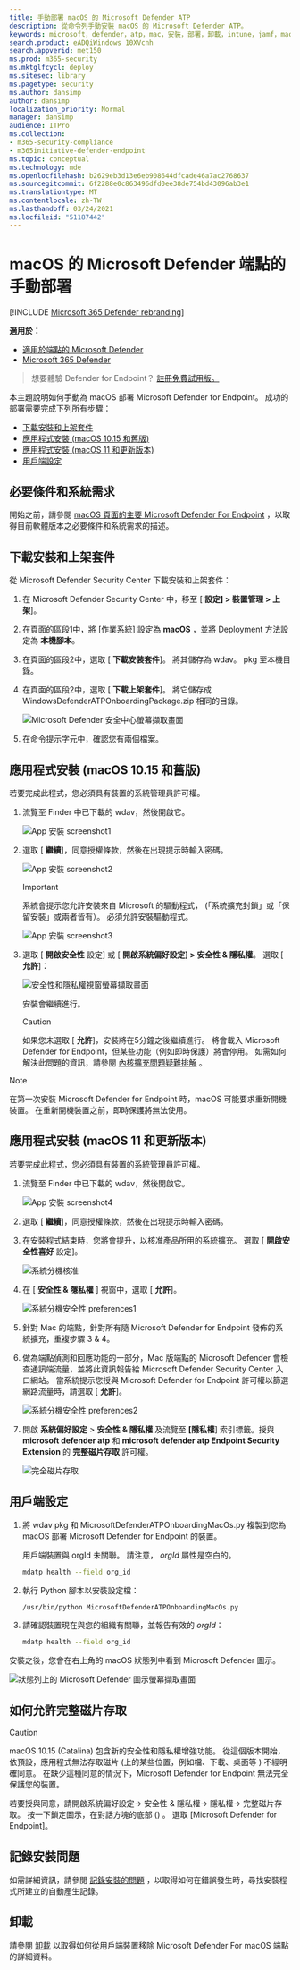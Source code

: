 ```yaml
---
title: 手動部署 macOS 的 Microsoft Defender ATP
description: 從命令列手動安裝 macOS 的 Microsoft Defender ATP。
keywords: microsoft，defender，atp，mac，安裝，部署，卸載，intune，jamf，macos，catalina，mojave，高塞拉里昂
search.product: eADQiWindows 10XVcnh
search.appverid: met150
ms.prod: m365-security
ms.mktglfcycl: deploy
ms.sitesec: library
ms.pagetype: security
ms.author: dansimp
author: dansimp
localization_priority: Normal
manager: dansimp
audience: ITPro
ms.collection:
- m365-security-compliance
- m365initiative-defender-endpoint
ms.topic: conceptual
ms.technology: mde
ms.openlocfilehash: b2629eb3d13e6eb908644dfcade46a7ac2768637
ms.sourcegitcommit: 6f2288e0c863496dfd0ee38de754bd43096ab3e1
ms.translationtype: MT
ms.contentlocale: zh-TW
ms.lasthandoff: 03/24/2021
ms.locfileid: "51187442"
---
```

# <a name="manual-deployment-for-microsoft-defender-for-endpoint-for-macos"></a>macOS 的 Microsoft Defender 端點的手動部署

[!INCLUDE [Microsoft 365 Defender rebranding](../../includes/microsoft-defender.md)]

**適用於：**
- [適用於端點的 Microsoft Defender](https://go.microsoft.com/fwlink/p/?linkid=2154037)
- [Microsoft 365 Defender](https://go.microsoft.com/fwlink/?linkid=2118804)

> 想要體驗 Defender for Endpoint？ [註冊免費試用版。](https://www.microsoft.com/microsoft-365/windows/microsoft-defender-atp?ocid=docs-wdatp-investigateip-abovefoldlink)

本主題說明如何手動為 macOS 部署 Microsoft Defender for Endpoint。 成功的部署需要完成下列所有步驟：
- [下載安裝和上架套件](#download-installation-and-onboarding-packages)
- [應用程式安裝 (macOS 10.15 和舊版) ](#application-installation-macos-1015-and-older-versions)
- [應用程式安裝 (macOS 11 和更新版本) ](#application-installation-macos-11-and-newer-versions)
- [用戶端設定](#client-configuration)

## <a name="prerequisites-and-system-requirements"></a>必要條件和系統需求

開始之前，請參閱 [macOS 頁面的主要 Microsoft Defender For Endpoint](microsoft-defender-endpoint-mac.md) ，以取得目前軟體版本之必要條件和系統需求的描述。

## <a name="download-installation-and-onboarding-packages"></a>下載安裝和上架套件

從 Microsoft Defender Security Center 下載安裝和上架套件：

1. 在 Microsoft Defender Security Center 中，移至 [ **設定] > 裝置管理 > 上架**]。
2. 在頁面的區段1中，將 [作業系統] 設定為 **macOS** ，並將 Deployment 方法設定為 **本機腳本**。
3. 在頁面的區段2中，選取 [ **下載安裝套件**]。 將其儲存為 wdav。 pkg 至本機目錄。
4. 在頁面的區段2中，選取 [ **下載上架套件**]。 將它儲存成 WindowsDefenderATPOnboardingPackage.zip 相同的目錄。

    ![Microsoft Defender 安全中心螢幕擷取畫面](images/atp-portal-onboarding-page.png)

5. 在命令提示字元中，確認您有兩個檔案。
    
## <a name="application-installation-macos-1015-and-older-versions"></a>應用程式安裝 (macOS 10.15 和舊版) 

若要完成此程式，您必須具有裝置的系統管理員許可權。

1. 流覽至 Finder 中已下載的 wdav，然後開啟它。

    ![App 安裝 screenshot1](/windows/security/threat-protection/microsoft-defender-antivirus/images/mdatp-28-appinstall)

2. 選取 [ **繼續**]，同意授權條款，然後在出現提示時輸入密碼。

    ![App 安裝 screenshot2](/windows/security/threat-protection/microsoft-defender-antivirus/images/mdatp-29-appinstalllogin)

   > [!IMPORTANT]
   > 系統會提示您允許安裝來自 Microsoft 的驅動程式， (「系統擴充封鎖」或「保留安裝」或兩者皆有）。 必須允許安裝驅動程式。

   ![App 安裝 screenshot3](/windows/security/threat-protection/microsoft-defender-antivirus/images/mdatp-30-systemextension)

3. 選取 [ **開啟安全性** 設定] 或 [ **開啟系統偏好設定] > 安全性 & 隱私權**。 選取 [ **允許**]：

    ![安全性和隱私權視窗螢幕擷取畫面](/windows/security/threat-protection/microsoft-defender-antivirus/images/mdatp-31-securityprivacysettings)

   安裝會繼續進行。

   > [!CAUTION]
   > 如果您未選取 [ **允許**]，安裝將在5分鐘之後繼續進行。 將會載入 Microsoft Defender for Endpoint，但某些功能（例如即時保護）將會停用。 如需如何解決此問題的資訊，請參閱 [內核擴充問題疑難排解](mac-support-kext.md) 。

> [!NOTE]
> 在第一次安裝 Microsoft Defender for Endpoint 時，macOS 可能要求重新開機裝置。 在重新開機裝置之前，即時保護將無法使用。

## <a name="application-installation-macos-11-and-newer-versions"></a>應用程式安裝 (macOS 11 和更新版本) 

若要完成此程式，您必須具有裝置的系統管理員許可權。

1. 流覽至 Finder 中已下載的 wdav，然後開啟它。

    ![App 安裝 screenshot4](images/big-sur-install-1.png)

2. 選取 [ **繼續**]，同意授權條款，然後在出現提示時輸入密碼。

3. 在安裝程式結束時，您將會提升，以核准產品所用的系統擴充。 選取 [ **開啟安全性喜好** 設定]。

    ![系統分機核准](images/big-sur-install-2.png)

4. 在 [ **安全性 & 隱私權** ] 視窗中，選取 [ **允許**]。

    ![系統分機安全性 preferences1](images/big-sur-install-3.png)

5. 針對 Mac 的端點，針對所有隨 Microsoft Defender for Endpoint 發佈的系統擴充，重複步驟 3 & 4。

6. 做為端點偵測和回應功能的一部分，Mac 版端點的 Microsoft Defender 會檢查通訊端流量，並將此資訊報告給 Microsoft Defender Security Center 入口網站。 當系統提示您授與 Microsoft Defender for Endpoint 許可權以篩選網路流量時，請選取 [ **允許**]。

    ![系統分機安全性 preferences2](images/big-sur-install-4.png)

7. 開啟 **系統偏好設定**  >  **安全性 & 隱私權** 及流覽至 **[隱私權**] 索引標籤。授與 **microsoft defender atp** 和 **microsoft defender atp Endpoint Security Extension** 的 **完整磁片存取** 許可權。

    ![完全磁片存取](images/big-sur-install-5.png)

## <a name="client-configuration"></a>用戶端設定

1. 將 wdav pkg 和 MicrosoftDefenderATPOnboardingMacOs.py 複製到您為 macOS 部署 Microsoft Defender for Endpoint 的裝置。

    用戶端裝置與 orgId 未關聯。 請注意， *orgId* 屬性是空白的。

    ```bash
    mdatp health --field org_id
    ```

2. 執行 Python 腳本以安裝設定檔：

    ```bash
    /usr/bin/python MicrosoftDefenderATPOnboardingMacOs.py
    ```

3. 請確認裝置現在與您的組織有關聯，並報告有效的 *orgId*：

    ```bash
    mdatp health --field org_id
    ```

安裝之後，您會在右上角的 macOS 狀態列中看到 Microsoft Defender 圖示。

   ![狀態列上的 Microsoft Defender 圖示螢幕擷取畫面](/windows/security/threat-protection/microsoft-defender-antivirus/images/mdatp-icon-bar)
   

## <a name="how-to-allow-full-disk-access"></a>如何允許完整磁片存取

> [!CAUTION]
> macOS 10.15 (Catalina) 包含新的安全性和隱私權增強功能。 從這個版本開始，依預設，應用程式無法存取磁片 (上的某些位置，例如檔、下載、桌面等 ) 不經明確同意。 在缺少這種同意的情況下，Microsoft Defender for Endpoint 無法完全保護您的裝置。

若要授與同意，請開啟系統偏好設定-> 安全性 & 隱私權-> 隱私權-> 完整磁片存取。 按一下鎖定圖示，在對話方塊的底部 () 。 選取 [Microsoft Defender for Endpoint]。

## <a name="logging-installation-issues"></a>記錄安裝問題

如需詳細資訊，請參閱 [記錄安裝的問題](mac-resources.md#logging-installation-issues) ，以取得如何在錯誤發生時，尋找安裝程式所建立的自動產生記錄。

## <a name="uninstallation"></a>卸載

請參閱 [卸載](mac-resources.md#uninstalling) 以取得如何從用戶端裝置移除 Microsoft Defender For macOS 端點的詳細資料。
